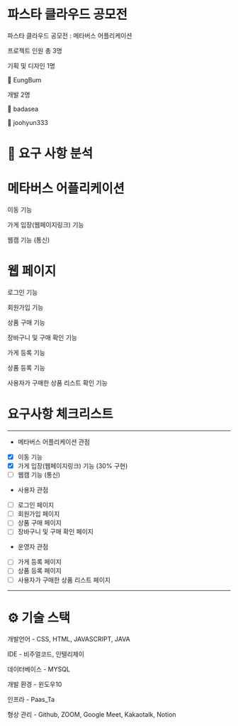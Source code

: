 # 파스타 클라우드 공모전

파스타 클라우드 공모전 : 메타버스 어플리케이션

프로젝트 인원 총 3명


기획 및 디자인 1명


👨 EungBum


개발 2명

👨 badasea

👨 joohyun333




# 📌 요구 사항 분석

# 메타버스 어플리케이션

이동 기능

가게 입장(웹페이지링크) 기능

웹캠 기능 (통신)

# 웹 페이지

로그인 기능

회원가입 기능

상품 구매 기능

장바구니 및 구매 확인 기능

가게 등록 기능

상품 등록 기능

사용자가 구매한 상품 리스트 확인 기능

# 요구사항 체크리스트

---

- 메타버스 어플리케이션 관점
- [x]  이동 기능
- [x]  가게 입장(웹페이지링크) 기능 (30% 구현)
- [ ]  웹캠 기능 (통신)

- 사용자 관점
- [ ]  로그인 페이지
- [ ]  회원가입 페이지
- [ ]  상품 구매 페이지
- [ ]  장바구니 및 구매 확인 페이지

- 운영자 관점
- [ ]  가게 등록 페이지
- [ ]  상품 등록 페이지
- [ ]  사용자가 구매한 상품 리스트 페이지

---

# ⚙ 기술 스택 

개발언어 - CSS, HTML, JAVASCRIPT, JAVA

IDE - 비주얼코드, 인텔리제이

데이터베이스 - MYSQL

개발 환경 - 윈도우10

인프라 - Paas_Ta

형상 관리 - Github, ZOOM, Google Meet, Kakaotalk, Notion
